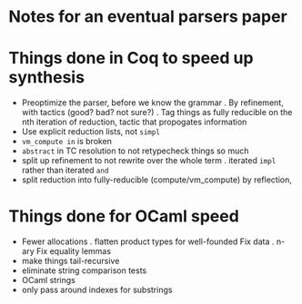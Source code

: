 Notes for an eventual parsers paper
===================================

# Things done in Coq to speed up synthesis
- Preoptimize the parser, before we know the grammar
  . By refinement, with tactics (good? bad? not sure?)
  . Tag things as fully reducible on the nth iteration of reduction, tactic that propogates information
- Use explicit reduction lists, not `simpl`
- `vm_compute in` is broken
- `abstract` in TC resolution to not retypecheck things so much
- split up refinement to not rewrite over the whole term
  . iterated `impl` rather than iterated `and`
- split reduction into fully-reducible (compute/vm_compute) by reflection,

# Things done for OCaml speed
- Fewer allocations
  . flatten product types for well-founded Fix data
  . n-ary Fix equality lemmas
- make things tail-recursive
- eliminate string comparison tests
- OCaml strings
- only pass around indexes for substrings
